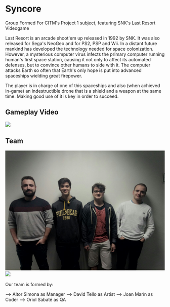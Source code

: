 # Syncore

Group Formed For CITM's Project 1 subject, featuring SNK's Last Resort Videogame

Last Resort is an arcade shoot'em up released in 1992 by SNK. It was also released for Sega's NeoGeo and for PS2, PSP and Wii.
In a distant future mankind has developed the technology needed for space colonization. However, a mysterious computer virus infects the primary computer running human's first space station, causing it not only to affect its automated defenses, but to convince other humans to side with it. The computer attacks Earth so often that Earth's only hope is put into advanced spaceships wielding great firepower.

The player is in charge of one of this spaceships and also (when achieved in-game) an indestructible drone that is a shield and a weapon at the same time. Making good use of it is key in order to succeed.

## Gameplay Video

[![](https://img.youtube.com/vi/kSzxzSNXTC8/0.jpg)](https://www.youtube.com/watch?v=kSzxzSNXTC8)

## Team

<img src="/docs/TeamPhoto.jpg">
<img src="/docs/limit_breaker_aura__concept_v3__by_nekoar-dbq6mf5.png">


Our team is formed by: 

--> Aitor Simona as Manager
--> David Tello as Artist
--> Joan Marín as Coder
--> Oriol Sabaté as QA



